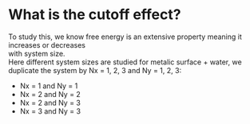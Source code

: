 # What is the cutoff effect?  
To study this, we know free energy is an extensive property meaning it increases or decreases  
with system size.  
Here different system sizes are studied for metalic surface + water, we duplicate the system by Nx = 1, 2, 3 and Ny = 1, 2, 3:  
* Nx = 1 and Ny = 1  
* Nx = 2 and Ny = 2
* Nx = 2 and Ny = 3
* Nx = 3 and Ny = 3   
